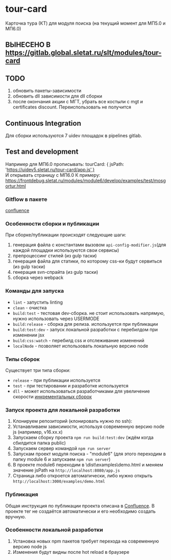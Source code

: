 # tour-card

Карточка тура (КТ) для модуля поиска (на текущий момент для МП5.0 и МП6.0)

## ВЫНЕСЕНО В https://gitlab.global.sletat.ru/slt/modules/tour-card

## TODO

1. обновить пакеты-зависимости
2. обновить dll зависимости для dll сборки
3. после окончания акции с МГТ, убрать все костыли с mgt и certificates discount. Переиспользовать не получится

## Continuous Integration

Для сборки используются 7 uidev площадок в pipelines gitlab.

## Test and development

Например для МП6.0 прописывать: tourCard: { jsPath: 'https://uidev5.sletat.ru/tour-card/app.js',}  
И открывать страницу с МП6.0 К примеру: https://frontdebug.sletat.ru/modules/module6/develop/examples/test/mosgortur.html

### Gitflow в пакете

[confluence](https://agile.sletat.ru/confurl/pages/viewpage.action?pageId=19204473)

### Особенности сборки и публикации

При сборке/публикации происходят следующие шаги:

1. генерация файла с константами вызовом `api-config-modifier.js`(для каждой площадки используются свои сервисы)
2. препроцессинг стилей (из gulp таски)
3. генерация файла для статики, по которому css-ки будут сервиться (из gulp таски)
4. генерация svn-спрайта (из gulp таски)
5. сборка через webpack

### Команды для запуска

- `lint` - запустить linting
- `clean` - очистка
- `build:test` - тестовая dev-сборка. не стоит использовать напрямую, нужно использовать через USERMODE
- `build:release` - сборка для релиза. используется при публикации
- `build:test:dev` - запуск локальной разработки с перебилдом при изменении jsx
- `build:css:watch` - перебилд css и отслеживание изменений
- `localNode` - позволяет использовать локальную версию node

### Типы сборок

Существует три типа сборки:

- `release` - при публикации используется
- `test` - при тестировании и разработке используется
- `dll` - может использоваться разработчиками для увеличение скорости [инкрементальных сборок](https://webpack.js.org/plugins/dll-plugin/)

### Запуск проекта для локальной разработки

1. Клонируем репозиторий (клонировать нужно по ssh):
2. Устанавливаем зависимости, используя современную версию node js (например, v16.xx.x)
3. Запускаем сборку проекта `npm run build:test:dev` (ждём когда сбилдится папка public)
4. Запускаем сервер командой `npm run server`
5. Запускам проект модуля поиска - "module6" (для этого переходим в папку module 6 и запускаем `npm run server`)
6. В проекте module6 переходим в \dist\examples\demo.html и меняем значение jsPath на `http://localhost:8080/app.js`
7. Страница либо откроется автоматически, либо нужно открыть `http://localhost:3000/examples/demo.html`

### Публикация
Общая инструкция по публикации проекта описана в [Confluence](https://agile.sletat.ru/confurl/pages/viewpage.action?pageId=198934759#id-8.%D0%9F%D1%83%D0%B1%D0%BB%D0%B8%D0%BA%D0%B0%D1%86%D0%B8%D1%8F%D0%BD%D0%B0%D0%BF%D1%80%D0%BE%D0%B4%D0%B8%D0%BE%D1%82%D0%BA%D0%B0%D1%82%D0%BF%D1%83%D0%B1%D0%BB%D0%B8%D0%BA%D0%B0%D1%86%D0%B8%D0%B8-%D0%9F%D1%83%D0%B1%D0%BB%D0%B8%D0%BA%D0%B0%D1%86%D0%B8%D1%8F%D0%B4%D0%BB%D1%8F%D0%B1%D0%BE%D0%BB%D1%8C%D1%88%D0%B8%D0%BD%D1%81%D1%82%D0%B2%D0%B0%D0%BF%D1%80%D0%BE%D0%B5%D0%BA%D1%82%D0%BE%D0%B2).
В проекте тег не создаётся автоматически и его необходимо создать вручную.


### Особенности локальной разработки

1. Установка новых npm пакетов требует перехода на современную версию node js
2. Изменения будут видны после hot reload в браузере
